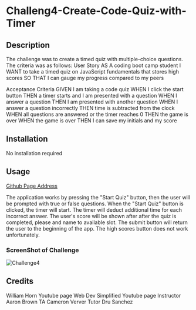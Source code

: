 # Challeng4-Create-Code-Quiz-with-Timer

## Description
 The challenge was to create a timed quiz with multiple-choice questions. The criteria was as follows:
User Story
AS A coding boot camp student
I WANT to take a timed quiz on JavaScript fundamentals that stores high scores
SO THAT I can gauge my progress compared to my peers

Acceptance Criteria
GIVEN I am taking a code quiz
WHEN I click the start button
THEN a timer starts and I am presented with a question
WHEN I answer a question
THEN I am presented with another question
WHEN I answer a question incorrectly
THEN time is subtracted from the clock
WHEN all questions are answered or the timer reaches 0
THEN the game is over
WHEN the game is over
THEN I can save my initials and my score


  ## Installation
 No installation required

 ## Usage

[Github Page Address]()

 The application works by pressing the "Start Quiz" button, then the user will be prompted with true or false questions. When the "Start Quiz" button is clicked, the timer will start. The timer will deduct additional time for each incorrect answer. The user's score will be shown after after the quiz is completed, please and name to available slot. The submit button will return the user to the beginning of the app. The high scores button does not work unfortunately.

### ScreenShot of Challenge
![Challenge4]()


## Credits
William Horn Youtube page
Web Dev Simplified Youtube page
Instructor Aaron Brown
TA Cameron Verver
Tutor Dru Sanchez